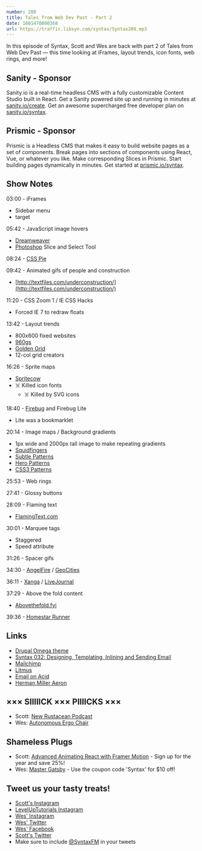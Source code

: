 ```yaml
---
number: 288
title: Tales from Web Dev Past - Part 2
date: 1601470800368
url: https://traffic.libsyn.com/syntax/Syntax288.mp3
---
```


In this episode of Syntax, Scott and Wes are back with part 2 of Tales from Web Dev Past — this time looking at iFrames, layout trends, icon fonts, web rings, and more!

## Sanity - Sponsor
Sanity.io is a real-time headless CMS with a fully customizable Content Studio built in React. Get a Sanity powered site up and running in minutes at [sanity.io/create](https://www.sanity.io/create). Get an awesome supercharged free developer plan on [sanity.io/syntax](https://www.sanity.io/syntax).

## Prismic - Sponsor
Prismic is a Headless CMS that makes it easy to build website pages as a set of components. Break pages into sections of components using React, Vue, or whatever you like. Make corresponding Slices in Prismic. Start building pages dynamically in minutes. Get started at [prismic.io/syntax](https://prismic.io/syntax).

## Show Notes

03:00 - iFrames
* Sidebar menu
* target

05:42 - JavaScript image hovers
* [Dreamweaver](https://www.adobe.com/products/dreamweaver.html)
* [Photoshop](https://www.adobe.com/products/photoshop.html) Slice and Select Tool

08:24 - [CSS Pie](http://css3pie.com/)

09:42 - Animated gifs of people and construction
* [http://textfiles.com/underconstruction/](http://textfiles.com/underconstruction/)

11:20 - CSS Zoom 1 / IE CSS Hacks
* Forced IE 7 to redraw floats

13:42 - Layout trends
* 800x600 fixed websites
* [960gs](https://960.gs/)
* [Golden Grid](https://goldengridsystem.com/)
* 12-col grid creators

16:26 - Sprite maps
* [Spritecow](http://www.spritecow.com/)
* ☠️ Killed icon fonts
  * ☠️ Killed by SVG icons

18:40 - [Firebug](https://getfirebug.com/) and Firebug Lite
* Lite was a bookmarklet

20:14 - Image maps / Background gradients
* 1px wide and 2000px tall image to make repeating gradients
* [Squidfingers](http://www.squidfingers.com/patterns/)
* [Subtle Patterns](https://www.toptal.com/designers/subtlepatterns/)
* [Hero Patterns](https://www.heropatterns.com/)
* [CSS3 Patterns](http://projects.verou.me/css3patterns/)

25:53 - Web rings

27:41 - Glossy buttons

28:09 - Flaming text
* [FlamingText.com](https://flamingtext.com/)

30:01 - Marquee tags
* Staggered
* Speed attribute

31:26 - Spacer gifs

34:30 - [AngelFire](https://en.wikipedia.org/wiki/Angelfire) / [GeoCities](https://en.wikipedia.org/wiki/Yahoo!_GeoCities)

36:11 - [Xanga](http://xanga.com/) / [LiveJournal](https://www.livejournal.com/)

37:29 - Above the fold content
* [Abovethefold.fyi](http://abovethefold.fyi/)

39:36 - [Homestar Runner](https://homestarrunner.com/)

## Links
* [Drupal Omega theme](https://www.drupal.org/project/omega)
* [Syntax 032: Designing, Templating, Inlining and Sending Email](https://syntax.fm/show/032/designing-templating-inlining-and-sending-email)
* [Mailchimp](https://mailchimp.com/)
* [Litmus](https://www.litmus.com/)
* [Email on Acid](https://www.emailonacid.com/)
* [Herman Miller Aeron](https://www.hermanmiller.com/products/seating/office-chairs/aeron-chairs/)

## ××× SIIIIICK ××× PIIIICKS ×××
* Scott: [New Rustacean Podcast](https://newrustacean.com/)
* Wes: [Autonomous Ergo Chair](http://autonomous.ai/) 

## Shameless Plugs
* Scott: [Advanced Animating React with Framer Motion](https://www.leveluptutorials.com/pro) - Sign up for the year and save 25%!
* Wes: [Master Gatsby](https://mastergatsby.com) - Use the coupon code 'Syntax' for $10 off!

## Tweet us your tasty treats!
* [Scott's Instagram](https://www.instagram.com/stolinski/)
* [LevelUpTutorials Instagram](https://www.instagram.com/LevelUpTutorials/)
* [Wes' Instagram](https://www.instagram.com/wesbos/)
* [Wes' Twitter](https://twitter.com/wesbos)
* [Wes' Facebook](https://www.facebook.com/wesbos.developer)
* [Scott's Twitter](https://twitter.com/stolinski)
* Make sure to include [@SyntaxFM](https://twitter.com/SyntaxFM) in your tweets